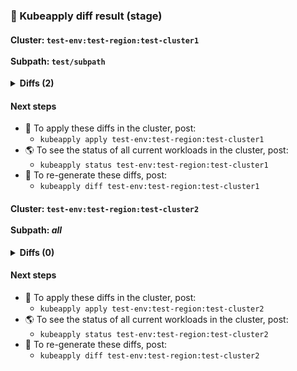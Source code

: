 ### 🔬 Kubeapply diff result (stage)

#### Cluster: `test-env:test-region:test-cluster1`<br/><br/>Subpath: `test/subpath`

<details>
<summary><b>Diffs (2)</b></summary>
<p>


```diff
something
--- file1
+++ file2
+ diff1
- diff2

--- file3
+++ file4
+ diff1
- diff2
```


</p>
</details>

#### Next steps

- 🤖 To apply these diffs in the cluster, post:
    - `kubeapply apply test-env:test-region:test-cluster1`
- 🌎 To see the status of all current workloads in the cluster, post:
    - `kubeapply status test-env:test-region:test-cluster1`
- 🔬 To re-generate these diffs, post:
    - `kubeapply diff test-env:test-region:test-cluster1`

#### Cluster: `test-env:test-region:test-cluster2`<br/><br/>Subpath: *all*

<details>
<summary><b>Diffs (0)</b></summary>
<p>


```
No diffs found.
```


</p>
</details>

#### Next steps

- 🤖 To apply these diffs in the cluster, post:
    - `kubeapply apply test-env:test-region:test-cluster2`
- 🌎 To see the status of all current workloads in the cluster, post:
    - `kubeapply status test-env:test-region:test-cluster2`
- 🔬 To re-generate these diffs, post:
    - `kubeapply diff test-env:test-region:test-cluster2`